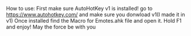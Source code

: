 How to use:
First make sure AutoHotKey v1 is installed! go to https://www.autohotkey.com/ and make sure you donwload v1(I made it in v1)
Once installed find the Macro for Emotes.ahk file and open it.
Hold F1 and enjoy!
May the force be with you
